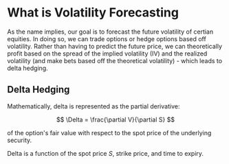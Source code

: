 # What is Volatility Forecasting
As the name implies, our goal is to forecast the future volatility of certian equities. In doing so, we can trade options or hedge options based off volatility. Rather than having to predict the future price, we can theoretically profit based on the spread of the implied volatility (IV) and the realized volatility (and make bets based off the theoretical volatility) - which leads to delta hedging. 

## Delta Hedging
Mathematically, delta is represented as the partial derivative:

$$
\Delta = \frac{\partial V}{\partial S}
$$

of the option's fair value with respect to the spot price of the underlying security.

Delta is a function of the spot price $S$, strike price, and time to expiry.
